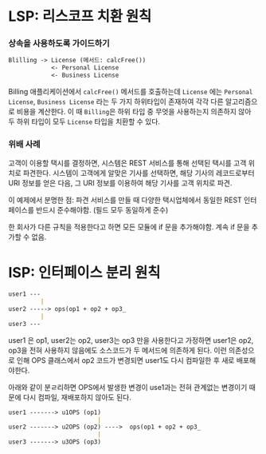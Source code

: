# LSP: 리스코프 치환 원칙

### 상속을 사용하도록 가이드하기

```markdown
Blilling -> License (메서드: calcFree())
            <- Personal License
            <- Business License
```

Billing 애플리케이션에서 `calcFree()` 메서드를 호출하는데 `License` 에는 
`Personal License`, `Business License` 라는 두 가지 하위타입이 존재하여 각각 다른 알고리즘으로 비용을 계산한다.
이 때 `Billing`은 하위 타입 중 무엇을 사용하는지 의존하지 않아 두 하위 타입이 모두 `License` 타입을 치환할 수 있다.

### 위배 사례

고객이 이용할 택시를 결정하면, 시스템은 REST 서비스를 통해 선택된 택시를 고객 위치로 파견한다.
시스템이 고객에게 알맞은 기사를 선택하면, 해당 기사의 레코드로부터 URI 정보를 얻은 다음, 그 URI 정보를 이용하여
해당 기사를 고객 위치로 파견.

이 예제에서 분명한 점: 파견 서비스를 만들 때 다양한 택시업체에서 동일한 REST 인터페이스를 반드시 준수해야함. (필드 모두 동일하게 준수)

한 회사가 다른 규칙을 적용한다고 하면 모든 모듈에 if 문을 추가해야함. 계속 if 문을 추가할 수 없음.

# ISP: 인터페이스 분리 원칙

```markdown
user1 ---
         |
user2 -----> ops(op1 + op2 + op3_
         |
user3 ---
```

user1 은 op1, user2는 op2, user3는 op3 만을 사용한다고 가정하면 
user1은 op2, op3을 전혀 사용하지 않음에도 소스코드가 두 메서드에 의존하게 된다. 이런 의존성으로 인해 OPS 클래스에서 op2 코드가
변경되면 user1도 다시 컴파일한 후 새로 배포해야한다.

아래와 같이 분ㄹ리하면 OPS에서 발생한 변경이 use1과는 전혀 관계없는 변경이기 때문에 다시 컴파일, 재배포하지 않아도 된다.

```markdown
user1 -------> u1OPS (op1)
                         |
user2 -------> u2OPS (op2) ---->  ops(op1 + op2 + op3_
                         |         
user3 -------> u3OPS (op3)        
```
